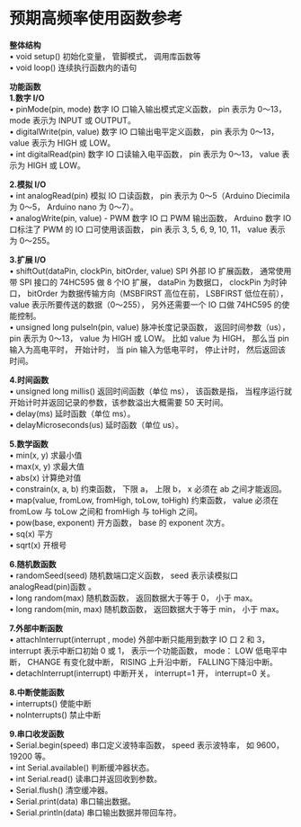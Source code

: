 # 预期高频率使用函数参考 #

**整体结构**<br>
• void setup() 初始化变量， 管脚模式， 调用库函数等<br>
• void loop() 连续执行函数内的语句<br>

**功能函数**<br>
**1.数字 I/O**<br>
• pinMode(pin, mode) 数字 IO 口输入输出模式定义函数， pin 表示为 0～13， mode 表示为 INPUT 或 OUTPUT。<br>
• digitalWrite(pin, value) 数字 IO 口输出电平定义函数， pin 表示为 0～13， value 表示为 HIGH 或 LOW。<br>
• int digitalRead(pin) 数字 IO 口读输入电平函数， pin 表示为 0～13， value 表示为 HIGH 或 LOW。<br>

**2.模拟 I/O**<br>
• int analogRead(pin) 模拟 IO 口读函数， pin 表示为 0～5（Arduino Diecimila 为 0～5， Arduino nano 为 0～7）。<br>
• analogWrite(pin, value) - PWM 数字 IO 口 PWM 输出函数， Arduino 数字 IO 口标注了 PWM 的 IO 口可使用该函数， pin 表示 3, 5, 6, 9, 10, 11， value 表示为 0～255。<br>

**3.扩展 I/O**<br>
• shiftOut(dataPin, clockPin, bitOrder, value) SPI 外部 IO 扩展函数， 通常使用带 SPI 接口的 74HC595 做 8 个IO 扩展， dataPin 为数据口， clockPin 为时钟口， bitOrder 为数据传输方向（MSBFIRST 高位在前， LSBFIRST 低位在前）， value 表示所要传送的数据（0～255）， 另外还需要一个 IO 口做 74HC595 的使能控制。<br>
• unsigned long pulseIn(pin, value) 脉冲长度记录函数， 返回时间参数（us）， pin 表示为 0～13， value 为 HIGH 或 LOW。 比如 value 为 HIGH， 那么当 pin 输入为高电平时， 开始计时， 当 pin 输入为低电平时， 停止计时， 然后返回该时间。<br>

**4.时间函数**<br>
• unsigned long millis() 返回时间函数（单位 ms）， 该函数是指， 当程序运行就开始计时并返回记录的参数，该参数溢出大概需要 50 天时间。<br>
• delay(ms) 延时函数（单位 ms）。<br>
• delayMicroseconds(us) 延时函数（单位 us）。<br>

**5.数学函数**<br>
• min(x, y) 求最小值<br>
• max(x, y) 求最大值<br>
• abs(x) 计算绝对值<br>
• constrain(x, a, b) 约束函数， 下限 a， 上限 b， x 必须在 ab 之间才能返回。<br>
• map(value, fromLow, fromHigh, toLow, toHigh) 约束函数， value 必须在 fromLow 与 toLow 之间和 fromHigh 与 toHigh 之间。<br>
• pow(base, exponent) 开方函数， base 的 exponent 次方。<br>
• sq(x) 平方<br>
• sqrt(x) 开根号<br>

**6.随机数函数**<br>
• randomSeed(seed) 随机数端口定义函数， seed 表示读模拟口 analogRead(pin)函数 。<br>
• long random(max) 随机数函数， 返回数据大于等于 0， 小于 max。<br>
• long random(min, max) 随机数函数， 返回数据大于等于 min， 小于 max。<br>

**7.外部中断函数**<br>
• attachInterrupt(interrupt , mode) 外部中断只能用到数字 IO 口 2 和 3， interrupt 表示中断口初始 0 或 1， 表示一个功能函数， mode： LOW 低电平中断， CHANGE 有变化就中断， RISING 上升沿中断， FALLING下降沿中断。<br>
• detachInterrupt(interrupt) 中断开关， interrupt=1 开， interrupt=0 关。<br>

**8.中断使能函数**<br>
• interrupts() 使能中断<br>
• noInterrupts() 禁止中断<br>

**9.串口收发函数**<br>
• Serial.begin(speed) 串口定义波特率函数， speed 表示波特率， 如 9600， 19200 等。<br>
• int Serial.available() 判断缓冲器状态。<br>
• int Serial.read() 读串口并返回收到参数。<br>
• Serial.flush() 清空缓冲器。<br>
• Serial.print(data) 串口输出数据。<br>
• Serial.println(data) 串口输出数据并带回车符。<br>
